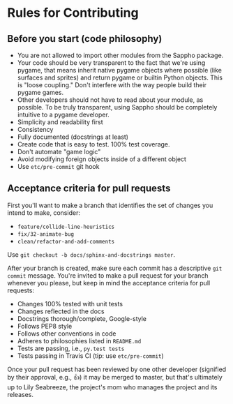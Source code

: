 # Rules for Contributing

## Before you start (code philosophy)

  * You are not allowed to import other modules from the Sappho package.
  * Your code should be very transparent to the fact that we're using pygame,
    that means inherit native pygame objects where possible (like surfaces
    and sprites) and return pygame or builtin Python objects. This is "loose
    coupling." Don't interfere with the way people build their pygame games.
  * Other developers should not have to read about your module, as possible. To
    be truly transparent, using Sappho should be completely intuitive to a
    pygame developer.
  * Simplicity and readability first
  * Consistency
  * Fully documented (docstrings at least)
  * Create code that is easy to test. 100% test coverage.
  * Don't automate "game logic"
  * Avoid modifying foreign objects inside of a different object
  * Use `etc/pre-commit` git hook

## Acceptance criteria for pull requests

First you'll want to make a branch that identifies the set of changes
you intend to make, consider:

  * `feature/collide-line-heuristics`
  * `fix/32-animate-bug`
  * `clean/refactor-and-add-comments`

Use `git checkout -b docs/sphinx-and-docstrings master`.

After your branch is created, make sure each commit has a descriptive
`git commit` message. You're invited to make a pull request for your
branch whenever you please, but keep in mind the acceptance criteria
for pull requests:

  * Changes 100% tested with unit tests
  * Changes reflected in the docs
  * Docstrings thorough/complete, Google-style
  * Follows PEP8 style
  * Follows other conventions in code
  * Adheres to philosophies listed in `README.md`
  * Tests are passing, i.e., `py.test tests`
  * Tests passing in Travis CI (tip: use `etc/pre-commit`)

Once your pull request has been reviewed by one other developer
(signified by their approval, e.g., :+1:) it may be merged to master,
but that's ultimately up to Lily Seabreeze, the project's mom who
manages the project and its releases.
